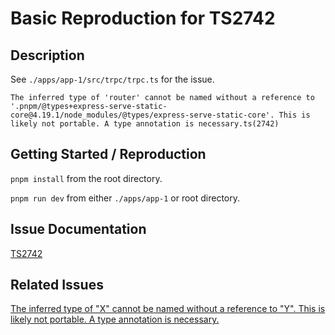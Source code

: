 # Basic Reproduction for TS2742

## Description

See `./apps/app-1/src/trpc/trpc.ts` for the issue.

```
The inferred type of 'router' cannot be named without a reference to '.pnpm/@types+express-serve-static-core@4.19.1/node_modules/@types/express-serve-static-core'. This is likely not portable. A type annotation is necessary.ts(2742)
```


## Getting Started / Reproduction

`pnpm install` from the root directory.

`pnpm run dev` from either `./apps/app-1` or root directory.

## Issue Documentation

[TS2742](https://typescript.tv/errors/#ts2742)

## Related Issues

[The inferred type of "X" cannot be named without a reference to "Y". This is likely not portable. A type annotation is necessary.](https://github.com/microsoft/TypeScript/issues/42873#issuecomment-2065572017)